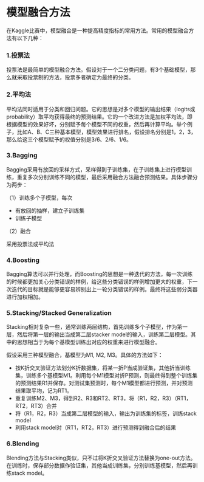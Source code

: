 # 模型融合方法

在Kaggle比赛中，模型融合是一种提高精度指标的常用方法。常用的模型融合方法有以下几种：

### 1.投票法

投票法是最简单的模型融合方法。假设对于一个二分类问题，有3个基础模型，那么就采取投票制的方法，投票多者确定为最终的分类。

### 2.平均法

平均法同时适用于分类和回归问题。它的思想是对多个模型的输出结果（logits或probability）取平均获得最终的预测结果。它的一个改进方法是加权平均法，即根据模型的效果好坏，分别赋予每个模型不同的权重，然后再计算平均。举个例子，比如A、B、C三种基本模型，模型效果进行排名，假设排名分别是1，2，3，那么给这三个模型赋予的权值分别是3/6、2/6、1/6。

### 3.Bagging

Bagging采用有放回的采样方式，采样得到子训练集，在子训练集上进行模型训练，重复多次分别训练不同的模型，最后采用融合方法融合预测结果。具体步骤分为两步：

（1）训练多个子模型，每次

* 有放回的抽样，建立子训练集
* 训练子模型

（2）融合

采用投票法或平均法

### 4.Boosting

Bagging算法可以并行处理，而Boosting的思想是一种迭代的方法，每一次训练的时候都更加关心分类错误的样例，给这些分类错误的样例增加更大的权重，下一次迭代的目标就是能够更容易辨别出上一轮分类错误的样例。最终将这些弱分类器进行加权相加。

### 5.Stacking/Stacked Generalization

Stacking相对复杂一些，通常训练两层结构，首先训练多个子模型，作为第一层，然后将第一层的输出当成第二层stacker model的输入，训练第二层模型。其中的思想相当于为每个基模型训练出对应的权重来进行模型融合。

假设采用三种模型融合，基模型为M1, M2, M3。具体的方法如下：

* 按K折交叉验证方法划分K折数据集，将某一折P当成验证集，其他折当训练集，训练多个基模型M1。利用每个M1模型对折P预测，则最终得到整个训练集的预测结果R1并保存。对测试集预测时，每个M1模型都进行预测，并对预测结果取平均，记为RT1。
* 重复训练M2、M3，得到R2、R3和RT2、RT3，将（R1，R2，R3）（RT1，RT2，RT3）合并
* 将（R1，R2，R3）当成第二层模型的输入，输出为训练集的标签，训练stack model
* 利用stack model对（RT1，RT2，RT3）进行预测得到融合后的结果

### 6.Blending

Blending方法与Stacking类似，只不过将K折交叉验证方法替换为one-out方法。在训练时，保存部分数据作验证集，其他当成训练集，分别训练基模型，然后再训练stack model。